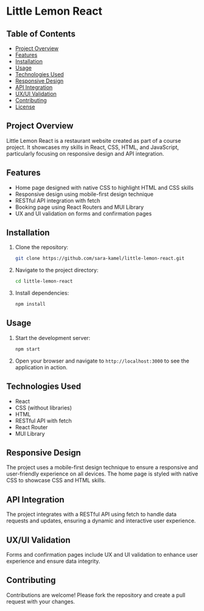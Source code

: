 # Little Lemon React

## Table of Contents

- [Project Overview](#project-overview)
- [Features](#features)
- [Installation](#installation)
- [Usage](#usage)
- [Technologies Used](#technologies-used)
- [Responsive Design](#responsive-design)
- [API Integration](#api-integration)
- [UX/UI Validation](#uxui-validation)
- [Contributing](#contributing)
- [License](#license)

## Project Overview

Little Lemon React is a restaurant website created as part of a course project. It showcases my skills in React, CSS, HTML, and JavaScript, particularly focusing on responsive design and API integration.

## Features

- Home page designed with native CSS to highlight HTML and CSS skills
- Responsive design using mobile-first design technique
- RESTful API integration with fetch
- Booking page using React Routers and MUI Library
- UX and UI validation on forms and confirmation pages

## Installation

1. Clone the repository:
   ```bash
   git clone https://github.com/sara-kamel/little-lemon-react.git
   ```
2. Navigate to the project directory:
   ```bash
   cd little-lemon-react
   ```
3. Install dependencies:
   ```bash
   npm install
   ```

## Usage

1. Start the development server:
   ```bash
   npm start
   ```
2. Open your browser and navigate to `http://localhost:3000` to see the application in action.

## Technologies Used

- React
- CSS (without libraries)
- HTML
- RESTful API with fetch
- React Router
- MUI Library

## Responsive Design

The project uses a mobile-first design technique to ensure a responsive and user-friendly experience on all devices. The home page is styled with native CSS to showcase CSS and HTML skills.

## API Integration

The project integrates with a RESTful API using fetch to handle data requests and updates, ensuring a dynamic and interactive user experience.

## UX/UI Validation

Forms and confirmation pages include UX and UI validation to enhance user experience and ensure data integrity.

## Contributing

Contributions are welcome! Please fork the repository and create a pull request with your changes.

